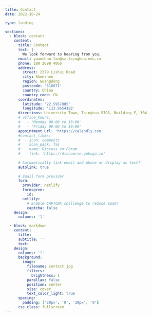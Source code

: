```yaml
---
title: Contact
date: 2022-10-24

type: landing

sections:
  - block: contact
    content:
      title: Contact
      text: |-
        We look forward to hearing from you.
      email: yuanchao.fan@sz.tsinghua.edu.cn
      phone: 180 2698 4060
      address:
        street: 2279 Lishui Road
        city: Shenzhen
        region: Guangdong
        postcode: '518071'
        country: China
        country_code: CN
      coordinates:
        latitude: '22.5957885'
        longitude: '113.9654182'
      directions: University Town, Tsinghua SIGS, Building F, 304
      # office_hours:
      #   - 'Monday 08:00 to 18:00'
      #   - 'Friday 09:00 to 19:00'
      appointment_url: 'https://calendly.com'
      #contact_links:
      #  - icon: comments
      #    icon_pack: fas
      #    name: Discuss on Forum
      #    link: 'https://discourse.gohugo.io'
    
      # Automatically link email and phone or display as text?
      autolink: true
    
      # Email form provider
      form:
        provider: netlify
        formspree:
          id:
        netlify:
          # Enable CAPTCHA challenge to reduce spam?
          captcha: false
    design:
      columns: '1'

  - block: markdown
    content:
      title:
      subtitle: ''
      text:
    design:
      columns: '1'
      background:
        image: 
          filename: contact.jpg
          filters:
            brightness: 1
          parallax: false
          position: center
          size: cover
          text_color_light: true
      spacing:
        padding: ['20px', '0', '20px', '0']
      css_class: fullscreen
---
```

